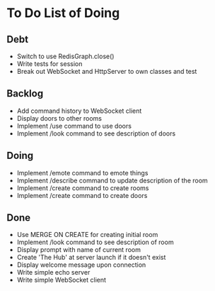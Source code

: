 # To Do List of Doing

## Debt

- Switch to use RedisGraph.close()
- Write tests for session
- Break out WebSocket and HttpServer to own classes and test

## Backlog

- Add command history to WebSocket client
- Display doors to other rooms
- Implement /use command to use doors
- Implement /look command to see description of doors

## Doing

- Implement /emote command to emote things
- Implement /describe command to update description of the room
- Implement /create command to create rooms
- Implement /create command to create doors

## Done

- Use MERGE ON CREATE for creating initial room
- Implement /look command to see description of room
- Display prompt with name of current room
- Create 'The Hub' at server launch if it doesn't exist
- Display welcome message upon connection
- Write simple echo server
- Write simple WebSocket client
